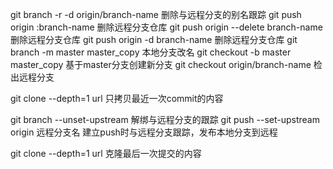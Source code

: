 git branch -r -d origin/branch-name 删除与远程分支的别名跟踪
git push origin :branch-name 删除远程分支仓库
git push origin --delete branch-name 删除远程分支仓库
git push origin -d branch-name 删除远程分支仓库
git branch -m master master_copy 本地分支改名
git checkout -b master master_copy 基于master分支创建新分支
git checkout origin/branch-name 检出远程分支

git clone --depth=1 url 只拷贝最近一次commit的内容

git branch --unset-upstream  解绑与远程分支的跟踪
git push --set-upstream origin 远程分支名    建立push时与远程分支跟踪，发布本地分支到远程

git clone --depth=1 url    克隆最后一次提交的内容